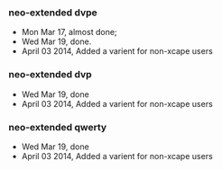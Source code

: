 ### neo-extended dvpe

- Mon Mar 17, almost done;  
- Wed Mar 19, done. 
- April 03 2014, Added a varient for non-xcape users


### neo-extended dvp

- Wed Mar 19, done
- April 03 2014, Added a varient for non-xcape users

### neo-extended qwerty

- Wed Mar 19, done 
- April 03 2014, Added a varient for non-xcape users
